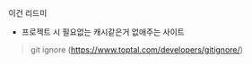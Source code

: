 이건 리드미 




- 프로젝트 시 필요없는 캐시같은거 없애주는 사이트
> git ignore
(https://www.toptal.com/developers/gitignore/)
